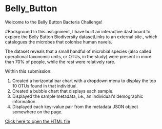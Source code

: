 # Belly_Button
Welcome to the Belly Button Bacteria Challenge! 

#Background
In this assignment, I have built an interactive dashboard to explore the Belly Button Biodiversity datasetLinks to an external site., which catalogues the microbes that colonise human navels.

The dataset reveals that a small handful of microbial species (also called operational taxonomic units, or OTUs, in the study) were present in more than 70% of people, while the rest were relatively rare.

Within this submission:
1. Created a horizontal bar chart with a dropdown menu to display the top 10 OTUs found in that individual.
2. Created a bubble chart that displays each sample.
3. Displayed the sample metadata, i.e., an individual's demographic information.
4. Displayed each key-value pair from the metadata JSON object somewhere on the page.

<a href="index.html">Click here to open the HTML file</a>
